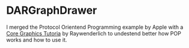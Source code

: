 # DARGraphDrawer
I merged the Protocol Orientend Programming example by Apple with a [Core Graphics Tutoria](http://www.raywenderlich.com/90690/modern-core-graphics-with-swift-part-1) by Raywenderlich to undestend better how POP works and how to use it.
